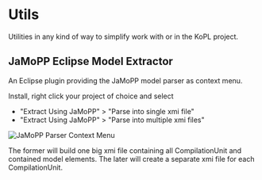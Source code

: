 Utils
=====

Utilities in any kind of way to simplify work with or in the KoPL project.

## JaMoPP Eclipse Model Extractor
An Eclipse plugin providing the JaMoPP model parser as context menu.

Install, right click your project of choice and select 
* "Extract Using JaMoPP" > "Parse into single xmi file"
* "Extract Using JaMoPP" > "Parse into multiple xmi files"
 
![JaMoPP Parser Context Menu](/kopl/Utils/docs/jamopp-extractor-contextmenu.png)

The former will build one big xmi file containing all CompilationUnit and contained model elements.
The later will create a separate xmi file for each CompilationUnit.
